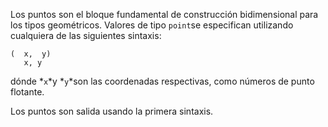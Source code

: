 Los puntos son el bloque fundamental de construcción bidimensional para los tipos geométricos. Valores de tipo  `point`se especifican utilizando cualquiera de las siguientes sintaxis:

```
(  x,  y)
   x, y
```

dónde  *`x`*y  *`y`*son las coordenadas respectivas, como números de punto flotante.

Los puntos son salida usando la primera sintaxis.

### 